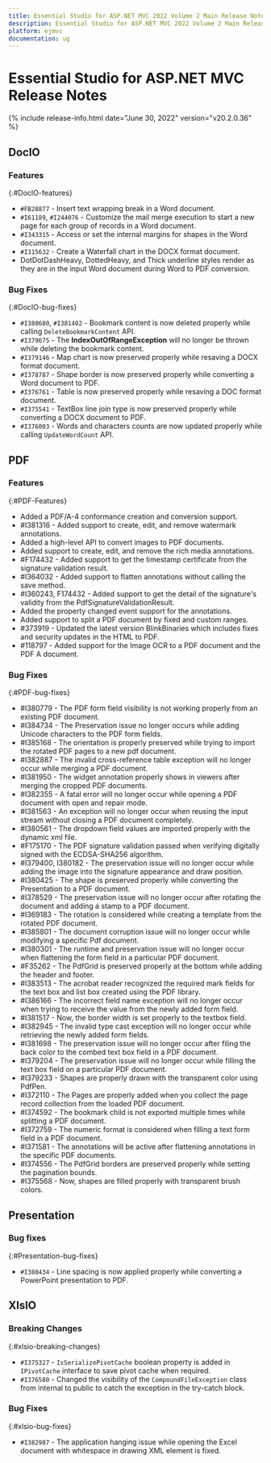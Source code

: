 ```yaml
---
title: Essential Studio for ASP.NET MVC 2022 Volume 2 Main Release Notes  
description: Essential Studio for ASP.NET MVC 2022 Volume 2 Main Release Notes  
platform: ejmvc
documentation: ug
---
```


# Essential Studio for ASP.NET MVC  Release Notes  

{% include release-info.html date="June 30, 2022"  version="v20.2.0.36" %} 





## DocIO

### Features
{:#DocIO-features}

- `#FB28877` - Insert text wrapping break in a Word document.
- `#I61189`, `#I244076` - Customize the mail merge execution to start a new page for each group of records in a Word document.
- `#I343315` - Access or set the internal margins for shapes in the Word document.
- `#I315632` - Create a Waterfall chart in the DOCX format document.
- DotDotDashHeavy, DottedHeavy, and Thick underline styles render as they are in the input Word document during Word to PDF conversion.


### Bug Fixes
{:#DocIO-bug-fixes}

- `#I380680`, `#I381402` - Bookmark content is now deleted properly while calling `DeleteBookmarkContent` API.
- `#I379675` -  The **IndexOutOfRangeException** will no longer be thrown while deleting the bookmark content.
- `#I379146` - Map chart is now preserved properly while resaving a DOCX format document.
- `#I378787` - Shape border is now preserved properly while converting a Word document to PDF.
- `#I376761` - Table is now preserved properly while resaving a DOC format document. 
- `#I375541` - TextBox line join type is now preserved properly while converting a DOCX document to PDF.
- `#I376003` - Words and characters counts are now updated properly while calling `UpdateWordCount` API.


## PDF

### Features
{:#PDF-Features}
* Added a PDF/A-4 conformance creation and conversion support.
* \#I381316 - Added support to create, edit, and remove watermark annotations.
* Added a high-level API to convert images to PDF documents. 
* Added support to create, edit, and remove the rich media annotations.
* \#F174432 - Added support to get the timestamp certificate from the signature validation result.
* \#I364032 - Added support to flatten annotations without calling the save method.
* \#I360243, F174432 - Added support to get the detail of the signature's validity from the PdfSignatureValidationResult.
* Added the property changed event support for the annotations.
* Added support to split a PDF document by fixed and custom ranges.
* \#373919 - Updated the latest version BlinkBinaries which includes fixes and security updates in the HTML to PDF.
* \#118797 - Added support for the Image OCR to a PDF document and the PDF A document.

### Bug Fixes
{:#PDF-bug-fixes}
* \#I380779 - The PDF form field visibility is not working properly from an existing PDF document.
* \#I384734 - The Preservation issue no longer occurs while adding Unicode characters to the PDF form fields.
* \#I385168 - The orientation is properly preserved while trying to import the rotated PDF pages to a new pdf document.
* \#I382887 - The invalid cross-reference table exception will no longer occur while merging a PDF document.
* \#I381950 - The widget annotation properly shows in viewers after merging the cropped PDF documents.
* \#I382355 - A fatal error will no longer occur while opening a PDF document with open and repair mode.
* \#I381563 - An exception will no longer occur when reusing the input stream without closing a PDF document completely.
* \#I380561 - The dropdown field values are imported properly with the dynamic xml file.
* \#F175170 - The PDF signature validation passed when verifying digitally signed with the ECDSA-SHA256 algorithm.
* \#I379400, I380182 - The preservation issue will no longer occur while adding the image into the signature appearance and draw position.
* \#I380425 - The shape is preserved properly while converting the Presentation to a PDF document. 
* \#I378529 - The preservation issue will no longer occur after rotating the document and adding a stamp to a PDF document.
* \#I369183 - The rotation is considered while creating a template from the rotated PDF document.
* \#I385801 - The document corruption issue will no longer occur while modifying a specific Pdf document.
* \#I380301 - The runtime and preservation issue will no longer occur when flattening the form field in a particular PDF document.
* \#F35262 - The PdfGrid is preserved properly at the bottom while adding the header and footer.
* \#I383513 - The acrobat reader recognized the required mark fields for the text box and list box created using the PDF library.
* \#I386166 - The incorrect field name exception will no longer occur when trying to receive the value from the newly added form field.
* \#I381517 - Now, the border width is set properly to the textbox field. 
* \#I382945 - The invalid type cast exception will no longer occur while retrieving the newly added form fields.
* \#I381698 - The preservation issue will no longer occur after filing the back color to the combed text box field in a PDF document.
* \#I379204 - The preservation issue will no longer occur while filling the text box field on a particular PDF document.
* \#I379233 - Shapes are properly drawn with the transparent color using PdfPen.
* \#I372110 - The Pages are properly added when you collect the page record collection from the loaded PDF document.
* \#I374592 - The bookmark child is not exported multiple times while splitting a PDF document.
* \#I372759 - The numeric format is considered when filling a text form field in a PDF document.
* \#I371581 - The annotations will be active after flattening annotations in the specific PDF documents.
* \#I374556 - The PdfGrid borders are preserved properly while setting the pagination bounds.
* \#I375568 - Now, shapes are filled properly with transparent brush colors. 

## Presentation

### Bug fixes
{:#Presentation-bug-fixes}

- `#I380434` - Line spacing is now applied properly while converting a PowerPoint presentation to PDF.
## XlsIO

### Breaking Changes
{:#xlsio-breaking-changes}

* `#I375327` - `IsSerializePivotCache` boolean property is added in `IPivotCache` interface to save pivot cache when required.
* `#I376580` - Changed the visibility of the `CompoundFileException` class from internal to public to catch the exception in the try-catch block.

### Bug Fixes
{:#xlsio-bug-fixes}

* `#I382987` - The application hanging issue while opening the Excel document with whitespace in drawing XML element is fixed.
